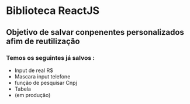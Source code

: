 # Biblioteca ReactJS

## Objetivo de salvar conpenentes personalizados afim de reutilização

### Temos os seguintes já salvos :


- Input de real R$ 
- Mascara input telefone 
- função de pesquisar Cnpj 
- Tabela 
- (em produção)
